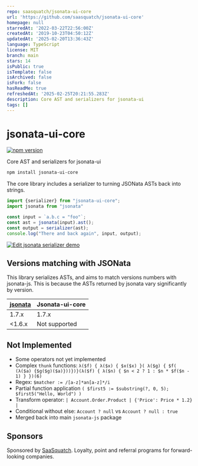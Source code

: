 ```yaml
---
repo: saasquatch/jsonata-ui-core
url: 'https://github.com/saasquatch/jsonata-ui-core'
homepage: null
starredAt: '2022-03-22T22:56:00Z'
createdAt: '2019-10-23T04:50:12Z'
updatedAt: '2025-02-20T13:36:43Z'
language: TypeScript
license: MIT
branch: main
stars: 14
isPublic: true
isTemplate: false
isArchived: false
isFork: false
hasReadMe: true
refreshedAt: '2025-02-25T20:21:55.283Z'
description: Core AST and serializers for jsonata-ui
tags: []
---
```


# jsonata-ui-core

[![npm version](https://badge.fury.io/js/jsonata-ui-core.svg)](https://badge.fury.io/js/jsonata-ui-core)

Core AST and serializers for jsonata-ui

```sh
npm install jsonata-ui-core
```

The core library includes a serializer to turning JSONata ASTs back into strings.

```js
import {serializer} from "jsonata-ui-core";
import jsonata from "jsonata"

const input = `a.b.c = "foo"`;
const ast = jsonata(input).ast();
const output = serializer(ast);
console.log("There and back again", input, output);
```
[![Edit jsonata serializer demo](https://codesandbox.io/static/img/play-codesandbox.svg)](https://codesandbox.io/s/jsonata-serializer-demo-q67m3?fontsize=14)

## Versions matching with JSONata

This library serializes ASTs, and aims to match versions numbers with jsonata-js. This is because the ASTs returned by jsonata vary significantly by version.

| [jsonata](https://www.npmjs.com/package/jsonata) | Jsonata-ui-core |
|---------|-----------------|
| 1.7.x   | 1.7.x           |
| <1.6.x  | Not supported   |


## Not Implemented

 - Some operators not yet implemented
 - Complex `thunk` functions: `λ($f) { λ($x) { $x($x) }( λ($g) { $f( (λ($a) {$g($g)($a)}))})}(λ($f) { λ($n) { $n < 2 ? 1 : $n * $f($n - 1) } })(6)`
 - Regex: `$matcher := /[a-z]*an[a-z]*/i`
 - Partial function application `( $first5 := $substring(?, 0, 5); $first5("Hello, World") )`
 - Transform operator: `| Account.Order.Product | {'Price': Price * 1.2} |`
 - Conditional without else: `Account ? null` vs `Account ? null : true`
 - Merged back into main `jsonata-js` package

 ## Sponsors
 
 Sponsored by [SaaSquatch](http://saasquatch.com). Loyalty, point and referral programs for forward-looking companies.
